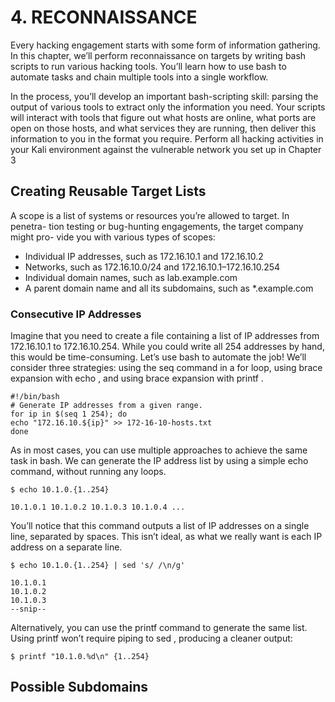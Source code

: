 # 4. RECONNAISSANCE

Every hacking engagement starts with some form of information gathering. In this chapter, we’ll perform reconnaissance on targets by writing bash scripts to run various hacking tools. You’ll learn how to use bash to automate tasks and chain multiple tools into a single workflow.

In the process, you’ll develop an important bash-scripting skill: parsing the output of various tools to extract only the information you need. Your scripts will interact with tools that figure out what hosts are online, what ports are open on those hosts, and what services they are running, then deliver this information to you in the format you require.
Perform all hacking activities in your Kali environment against the vulnerable network you set up in Chapter 3

## Creating Reusable Target Lists

A scope is a list of systems or resources you’re allowed to target. In penetra-
tion testing or bug-hunting engagements, the target company might pro-
vide you with various types of scopes:

* Individual IP addresses, such as 172.16.10.1 and 172.16.10.2
* Networks, such as 172.16.10.0/24 and 172.16.10.1–172.16.10.254
* Individual domain names, such as lab.example.com
* A parent domain name and all its subdomains, such as *.example.com

### Consecutive IP Addresses

Imagine that you need to create a file containing a list of IP addresses from 172.16.10.1 to 172.16.10.254. While you could write all 254 addresses by hand, this would be time-consuming. Let’s use bash to automate the job!
We’ll consider three strategies: using the seq command in a for loop, using brace expansion with echo , and using brace expansion with printf .

```
#!/bin/bash
# Generate IP addresses from a given range.
for ip in $(seq 1 254); do
echo "172.16.10.${ip}" >> 172-16-10-hosts.txt
done
```

As in most cases, you can use multiple approaches to achieve the same task in bash. We can generate the IP address list by using a simple echo command, without running any loops.

`$ echo 10.1.0.{1..254}`

`10.1.0.1 10.1.0.2 10.1.0.3 10.1.0.4 ...`

You’ll notice that this command outputs a list of IP addresses on a single line, separated by spaces. This isn’t ideal, as what we really want is each IP address on a separate line.

`$ echo 10.1.0.{1..254} | sed 's/ /\n/g'`

```
10.1.0.1
10.1.0.2
10.1.0.3
--snip--
```

Alternatively, you can use the printf command to generate the same list. Using printf won’t require piping to sed , producing a cleaner output:

`$ printf "10.1.0.%d\n" {1..254}`

## Possible Subdomains
